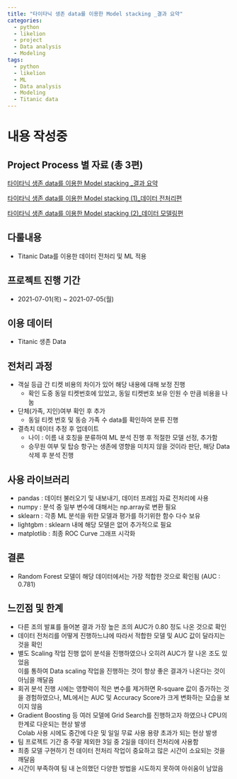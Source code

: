 ```yaml
---
title: "타이타닉 생존 data를 이용한 Model stacking _결과 요약"
categories:
  - python
  - likelion
  - project
  - Data analysis
  - Modeling
tags:
  - python
  - likelion
  - ML
  - Data analysis
  - Modeling
  - Titanic data
---
```

# 내용 작성중

## Project Process 별 자료 (총 3편)

<a href="https://junuhwang.github.io/python/likelion/project/타이타닉 생존 data를 이용한 Model stacking _결과 요약"> 타이타닉 생존 data를 이용한 Model stacking _결과 요약</a>  

<a href="https://junuhwang.github.io/python/likelion/project/타이타닉 생존 data를 이용한 Model stacking (1)_데이터 전처리편"> 타이타닉 생존 data를 이용한 Model stacking (1)_데이터 전처리편 </a>  

<a href="https://junuhwang.github.io/python/likelion/project/타이타닉 생존 data를 이용한 Model stacking (2)_모델링 편"> 타이타닉 생존 data를 이용한 Model stacking (2)_데이터 모델링편 </a>  


## 다룰내용
- Titanic Data를 이용한 데이터 전처리 및 ML 적용

## 프로젝트 진행 기간
- 2021-07-01(목) ~ 2021-07-05(월)

## 이용 데이터
- Titanic 생존 Data
 
## 전처리 과정
- 객실 등급 간 티켓 비용의 차이가 있어 해당 내용에 대해 보정 진행
  * 확인 도중 동일 티켓번호에 있었고, 동일 티켓번호 보유 인원 수 만큼 비용을 나눔
- 단체(가족, 지인)여부 확인 후 추가
  * 동일 티켓 번호 및 동승 가족 수 data를 확인하여 분류 진행
- 결측치 데이터 추정 후 업데이트
  * 나이 : 이름 내 호칭을 분류하여 ML 분석 진행 후 적절한 모델 선정, 추가함
  * 승무원 여부 및 탑승 항구는 생존에 영향을 미치지 않을 것이라 판단, 해당 Data 삭제 후 분석 진행

## 사용 라이브러리
- pandas : 데이터 불러오기 및 내보내기, 데이터 프레임 자료 전처리에 사용
- numpy : 분석 중 일부 변수에 대해서는 np.array로 변환 필요
- sklearn : 각종 ML 분석을 위한 모델과 평가를 하기위한 함수 다수 보유
- lightgbm : sklearn 내에 해당 모델은 없어 추가적으로 필요
- matplotlib : 최종 ROC Curve 그래프 시각화

## 결론
- Random Forest 모델이 해당 데이터에서는 가장 적합한 것으로 확인됨 (AUC : 0.781)

## 느낀점 및 한계
- 다른 조의 발표를 들어본 결과 가장 높은 조의 AUC가 0.80 정도 나온 것으로 확인
- 데이터 전처리를 어떻게 진행하느냐에 따라서 적합한 모델 및 AUC 값이 달라지는 것을 확인 
- 별도 Scaling 작업 진행 없이 분석을 진행하였으나 오히려 AUC가 잘 나온 조도 있었음  
  이를 통하여 Data scaling 작업을 진행하는 것이 항상 좋은 결과가 나온다는 것이 아님을 깨달음
- 회귀 분석 진행 시에는 영향력이 적은 변수를 제거하면 R-square 값이 증가하는 것을 경험하였으나, ML에서는 AUC 및 Accuracy Score가 크게 변화하는 모습을 보이지 않음
- Gradient Boosting 등 여러 모델에 Grid Search를 진행하고자 하였으나 CPU의 한계로 다운되는 현상 발생  
  Colab 사용 시에도 중간에 다운 및 일일 무료 사용 용량 초과가 되는 현상 발생
- 팀 프로젝트 기간 중 주말 제외한 3일 중 2일을 데이터 전처리에 사용함
- 최종 모델 구현하기 전 데이터 전처리 작업이 중요하고 많은 시간이 소요되는 것을 깨달음
- 시간이 부족하여 팀 내 논의했던 다양한 방법을 시도하지 못하여 아쉬움이 남았음
